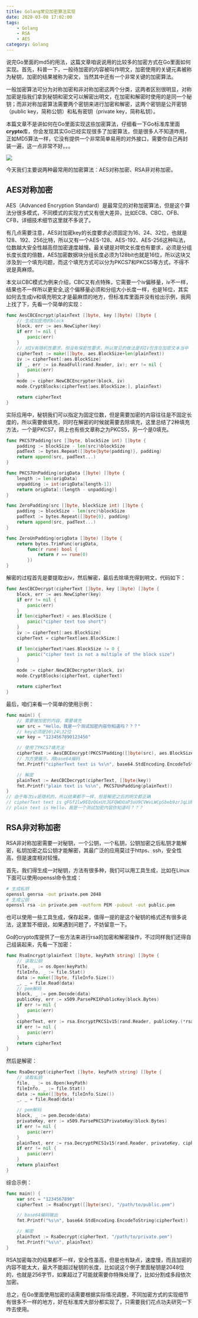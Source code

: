 ```yaml
---
title: Golang常见加密算法实现
date: 2020-03-08 17:02:00
tags: 
    - Golang
    - RSA
    - AES
category: Golang
---
```

说完Go里面的md5的用法，这篇文章咱说说用的比较多的加密方式在Go里面如何实现。首先，科普一下，一般待加密的内容被叫作明文，加密使用的关键元素被称为秘钥，加密的结果被称为密文，当然其中还有一个非常关键的加密算法。

一般加密算法可分为对称加密和非对称加密这两个分类，这两者区别很明显，对称加密是指我们拿到秘钥和密文可以解密出明文，在加密和解密时使用的是同一个秘钥；而非对称加密算法需要两个密钥来进行加密和解密，这两个密钥是公开密钥（public key，简称公钥）和私有密钥（private key，简称私钥）。

<!--more-->

本篇文章不是讲如何在Go里面实现这些加密算法，仔细看一下Go标准库里面**crypto**库，你会发现其实Go已经实现很多了加密算法，但是很多人不知道咋用，正如MD5算法一样，它没有提供一个非常简单易用的对外接口，需要你自己再封装一遍，这一点非常不好。。。

<img src="/images/2020-03-08_17-00.png" />

今天我们主要说两种最常用的加密算法：AES对称加密、RSA非对称加密。

## AES对称加密
AES（Advanced Encryption Standard）是最常见的对称加密算法，但是这个算法分很多模式，不同模式的实现方式又有很大差异，比如ECB、CBC、OFB、CFB，详细技术细节这里就不多说了。

有几点需要注意，AES对加密key的长度要求必须固定为16、24、32位，也就是128、192、256比特，所以又有一个AES-128、AES-192、AES-256这种叫法，位数越大安全性越高但加密速度越慢。最关键是对明文长度也有要求，必须是分组长度长度的倍数，AES加密数据块分组长度必须为128bit也就是16位，所以这块又涉及到一个填充问题，而这个填充方式可以分为PKCS7和PKCS5等方式，不得不说是真麻烦。

本文以CBC模式为例来介绍，CBC又有点特殊，它需要一个iv偏移量，iv不一样，结果也不一样所以更安全,这个偏移量必须和分组大小长度一样，也是16位，其实如何去生成iv和填充明文才是最麻烦的地方，但标准库里面并没有给出示例，我网上找了下，先看一个简单的实现：
```go
func AesCBCEncrypt(plainText []byte, key []byte) []byte {
    // 生成加密用的block
    block, err := aes.NewCipher(key)
    if err != nil {
        panic(err)
    }
    // 对IV有随机性要求，但没有保密性要求，所以常见的做法是将IV包含在加密文本当中
    cipherText := make([]byte, aes.BlockSize+len(plainText))
    iv := cipherText[:aes.BlockSize]
    if _, err := io.ReadFull(rand.Reader, iv); err != nil {
        panic(err)
    }
    mode := cipher.NewCBCEncrypter(block, iv)
    mode.CryptBlocks(cipherText[aes.BlockSize:], plainText)

    return cipherText
}
```
实际应用中，秘钥我们可以指定为固定位数，但是需要加密的内容往往是不固定长度的，所以需要做填充，同时在解密的时候就需要去除填充，这里总结了2种填充方法，一个是PKCS7，网上也有些文章称之为PKCS5，另一个是0填充。
```go
func PKCS7Padding(src []byte, blockSize int) []byte {
    padding := blockSize - len(src)%blockSize
    padText := bytes.Repeat([]byte{byte(padding)}, padding)
    return append(src, padText...)
}

func PKCS7UnPadding(origData []byte) []byte {
    length := len(origData)
    unpadding := int(origData[length-1])
    return origData[:(length - unpadding)]
}

func ZeroPadding(src []byte, blockSize int) []byte {
    padding := blockSize - len(src)%blockSize
    padText := bytes.Repeat([]byte{0}, padding)
    return append(src, padText...)
}

func ZeroUnPadding(origData []byte) []byte {
    return bytes.TrimFunc(origData,
        func(r rune) bool {
            return r == rune(0)
        })
}
```
解密的过程首先是要提取出iv，然后解密，最后去除填充得到明文，代码如下：
```go
func AesCBCDecrypt(cipherText []byte, key []byte) []byte {
    block, err := aes.NewCipher(key)
    if err != nil {
        panic(err)
    }
    if len(cipherText) < aes.BlockSize {
        panic("cipher text too short")
    }
    iv := cipherText[:aes.BlockSize]
    cipherText = cipherText[aes.BlockSize:]

    if len(cipherText)%aes.BlockSize != 0 {
        panic("cipher text is not a multiple of the block size")
    }

    mode := cipher.NewCBCDecrypter(block, iv)
    mode.CryptBlocks(cipherText, cipherText)

    return cipherText
}
```
最后，咱们来看一个简单的使用示例：
```go
func main() {
    // 需要被加密的内容，需要填充
    var src = "Hello，我是一个测试加密内容你知道吗？？？"
    // key必须是16\24\32位
    var key = "1234567890123456"

    // 使用了PKCS7填充法
    cipherText := AesCBCEncrypt(PKCS7Padding([]byte(src), aes.BlockSize), []byte(key))
    // 为方便展示，用base64编码
    fmt.Printf("cipherText text is %s\n", base64.StdEncoding.EncodeToString(cipherText))

    // 解密
    plainText := AesCBCDecrypt(cipherText, []byte(key))
    fmt.Printf("plain text is %s\n", PKCS7UnPadding(plainText))
}
// 由于每次iv是随机的，所以结果都不一样，但是解密之后的明文都正确
// cipherText text is gFGf2lw9EQzQGxUtJGFQWDOaP3uU9CVWvLWCpSbeb9zrJqLUbSjS6d6GljtleGCFPFLWZZZ4a1RvKxR8wVT0d/U0cn8F4nwhEnun4Ba3t0M=
// plain text is Hello，我是一个测试加密内容你知道吗？？？
```
## RSA非对称加密
RSA非对称加密需要一对秘钥，一个公钥，一个私钥，公钥加密之后私钥才能解密，私钥加密之后公钥才能解密，其最广泛的应用莫过于https、ssh，安全性高，但是速度相对较慢。

首先，我们得生成一对秘钥，方法有很多种，我们可以用工具生成，比如在Linux下面可以使用openssl命令生成：
```bash
# 生成私钥
openssl genrsa -out private.pem 2048
# 生成公钥
openssl rsa -in private.pem -outform PEM -pubout -out public.pem
```
也可以使用一些工具生成，保存起来，值得一提的是这个秘钥的格式还有很多说法，这里暂不细说，如果遇到问题了，不妨留意一下。

Go的crypto库提供了一些方法来进行rsa的加密和解密操作，不过同样我们还得自己组装起来，先看一下加密：
```go
func RsaEncrypt(plainText []byte, keyPath string) []byte {
    // 读取公钥
    file, _ := os.Open(keyPath)
    fileInfo, _ := file.Stat()
    data := make([]byte, fileInfo.Size())
    _, _ = file.Read(data)
    // pem解码
    block, _ := pem.Decode(data)
    publicKey, err := x509.ParsePKIXPublicKey(block.Bytes)
    if err != nil {
        panic(err)
    }
    cipherText, err := rsa.EncryptPKCS1v15(rand.Reader, publicKey.(*rsa.PublicKey), plainText)
    if err != nil {
        panic(err)
    }
    return cipherText
}
```
然后是解密：
```go
func RsaDecrypt(cipherText []byte, keyPath string) []byte {
    // 读取私钥
    file, _ := os.Open(keyPath)
    fileInfo, _ := file.Stat()
    data := make([]byte, fileInfo.Size())
    _, _ = file.Read(data)

    // pem解码
    block, _ := pem.Decode(data)
    privateKey, err := x509.ParsePKCS1PrivateKey(block.Bytes)
    if err != nil {
        panic(err)
    }
    plainText, err := rsa.DecryptPKCS1v15(rand.Reader, privateKey, cipherText)
    if err != nil {
        panic(err)
    }
    return plainText
}
```

综合示例：
```go
func main() {
    var src = "1234567890"
    cipherText := RsaEncrypt([]byte(src), "/path/to/public.pem")

    // base64编码输出
    fmt.Printf("%s\n", base64.StdEncoding.EncodeToString(cipherText))

    // 解密
    plainText := RsaDecrypt(cipherText, "/path/to/private.pem")
    fmt.Printf("%s\n", plainText)
}
```
RSA加密每次的结果都不一样，安全性虽高，但是也有缺点，速度慢，而且加密的内容不能太大，最大不能超过秘钥的长度，比如说这个例子里面秘钥是2048位的，也就是256字节，如果超过了可能就需要你特殊处理了，比如分割成多段依次加密。

总之，在Go里面使用加密的话需要根据实际情况调整，不同加密方式的实现细节有很多不一样的地方，好在标准库大部分都实现了，只需要我们花点功夫研究一下咋去使用。

